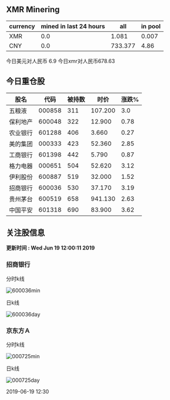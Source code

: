 ## XMR Minering

|currency|mined in last 24 hours|all|in pool|
|---|---|---|---|
|XMR|0.0|1.081|0.007|
|CNY|0.0|733.377|4.86|

今日美元对人民币 6.9	今日xmr对人民币678.63


## 今日重仓股 

|股名|代码|被持数|时价|涨跌%|
|---|---|---|---|---|
|五粮液|000858|311|107.200|3.0|
|保利地产|600048|322|12.900|0.78|
|农业银行|601288|406|3.660|0.27|
|美的集团|000333|423|52.360|2.85|
|工商银行|601398|442|5.790|0.87|
|格力电器|000651|504|52.620|3.12|
|伊利股份|600887|519|32.000|1.52|
|招商银行|600036|530|37.170|3.19|
|贵州茅台|600519|658|941.130|2.63|
|中国平安|601318|690|83.900|3.62|

## 关注股信息
**更新时间 : Wed Jun 19 12:00:11 2019**
### 招商银行 
分时k线

![600036min](http://image.sinajs.cn/newchart/min/n/sh600036.gif)

日k线

![600036day](http://image.sinajs.cn/newchart/daily/n/sh600036.gif)

### 京东方Ａ 
分时k线

![000725min](http://image.sinajs.cn/newchart/min/n/sz000725.gif)

日k线

![000725day](http://image.sinajs.cn/newchart/daily/n/sz000725.gif)

2019-06-19 12:30